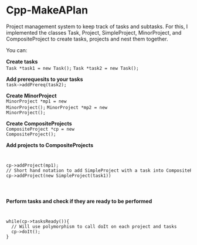 Cpp-MakeAPlan
=============

Project management system to keep track of tasks and subtasks. For this, I implemented the classes Task, Project, SimpleProject, MinorProject, and CompositeProject to create tasks, projects and nest them together.

You can:

<b>Create tasks</b><br/>
<code>Task *task1 = new Task();</code>
<code>Task *task2 = new Task();</code>

<b>Add prerequesits to your tasks</b><br/>
<code>task->addPrereq(task2);</code>

<b>Create MinorProject</b><br/>
<code>MinorProject *mp1 = new MinorProject();</code>
<code>MinorProject *mp2 = new MinorProject();</code>

<b>Create CompositeProjects</b><br/>
<code>CompositeProject *cp = new CompositeProject();</code>

<b>Add projects to CompositeProjects</b><br/>
<code>
<pre>
cp->addProject(mp1);
// Short hand notation to add SimpleProject with a task into CompositeProject
cp->addProject(new SimpleProject(task1))
</pre>
</code>

<b>Perform tasks and check if they are ready to be performed</b><br/>
<code>
<pre>
while(cp->tasksReady()){
  // Will use polymorphism to call doIt on each project and tasks
  cp->doIt();
}
</pre>
</code>
